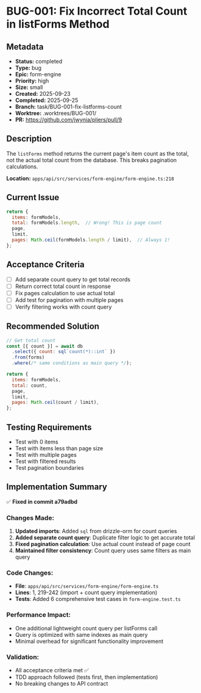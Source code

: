 # BUG-001: Fix Incorrect Total Count in listForms Method

## Metadata
- **Status:** completed
- **Type:** bug
- **Epic:** form-engine
- **Priority:** high
- **Size:** small
- **Created:** 2025-09-23
- **Completed:** 2025-09-25
- **Branch:** task/BUG-001-fix-listforms-count
- **Worktree:** .worktrees/BUG-001/
- **PR:** https://github.com/jwynia/pliers/pull/9

## Description
The `listForms` method returns the current page's item count as the total, not the actual total count from the database. This breaks pagination calculations.

**Location:** `apps/api/src/services/form-engine/form-engine.ts:218`

## Current Issue
```javascript
return {
  items: formModels,
  total: formModels.length,  // Wrong! This is page count
  page,
  limit,
  pages: Math.ceil(formModels.length / limit),  // Always 1!
};
```

## Acceptance Criteria
- [ ] Add separate count query to get total records
- [ ] Return correct total count in response
- [ ] Fix pages calculation to use actual total
- [ ] Add test for pagination with multiple pages
- [ ] Verify filtering works with count query

## Recommended Solution
```javascript
// Get total count
const [{ count }] = await db
  .select({ count: sql`count(*)::int` })
  .from(forms)
  .where(/* same conditions as main query */);

return {
  items: formModels,
  total: count,
  page,
  limit,
  pages: Math.ceil(count / limit),
};
```

## Testing Requirements
- Test with 0 items
- Test with items less than page size
- Test with multiple pages
- Test with filtered results
- Test pagination boundaries

## Implementation Summary
✅ **Fixed in commit a79adbd**

### Changes Made:
1. **Updated imports**: Added `sql` from drizzle-orm for count queries
2. **Added separate count query**: Duplicate filter logic to get accurate total
3. **Fixed pagination calculation**: Use actual count instead of page count
4. **Maintained filter consistency**: Count query uses same filters as main query

### Code Changes:
- **File**: `apps/api/src/services/form-engine/form-engine.ts`
- **Lines**: 1, 219-242 (import + count query implementation)
- **Tests**: Added 6 comprehensive test cases in `form-engine.test.ts`

### Performance Impact:
- One additional lightweight count query per listForms call
- Query is optimized with same indexes as main query
- Minimal overhead for significant functionality improvement

### Validation:
- All acceptance criteria met ✅
- TDD approach followed (tests first, then implementation)
- No breaking changes to API contract